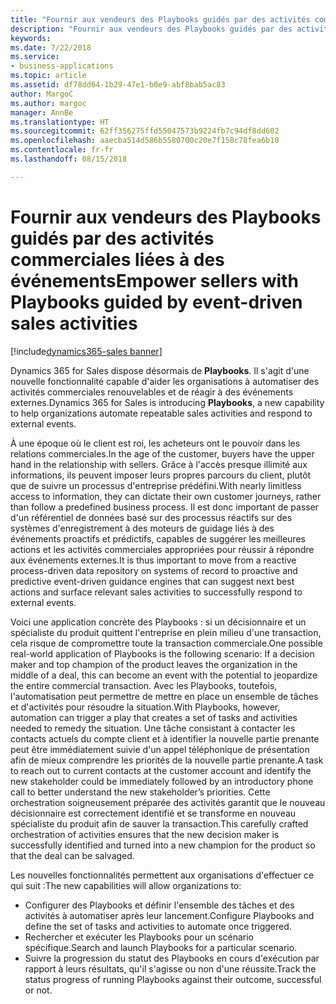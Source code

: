 ```yaml
---
title: "Fournir aux vendeurs des Playbooks guidés par des activités commerciales liées à des événements"
description: "Fournir aux vendeurs des Playbooks guidés par des activités commerciales liées à des événements"
keywords: 
ms.date: 7/22/2018
ms.service:
- business-applications
ms.topic: article
ms.assetid: df78dd64-1b29-47e1-b0e9-abf8bab5ac83
author: MargoC
ms.author: margoc
manager: AnnBe
ms.translationtype: HT
ms.sourcegitcommit: 62ff356275ffd55047573b9224fb7c94df8dd602
ms.openlocfilehash: aaecba514d586b5580700c20e7f158c78fea6b10
ms.contentlocale: fr-fr
ms.lasthandoff: 08/15/2018

---
```


# <a name="empower-sellers-with-playbooks-guided-by-event-driven-sales-activities"></a><span data-ttu-id="be565-103">Fournir aux vendeurs des Playbooks guidés par des activités commerciales liées à des événements</span><span class="sxs-lookup"><span data-stu-id="be565-103">Empower sellers with Playbooks guided by event-driven sales activities</span></span>

[!include[dynamics365-sales banner](../includes/dynamics365-sales.md)]





<span data-ttu-id="be565-104">Dynamics 365 for Sales dispose désormais de **Playbooks**. Il s'agit d'une nouvelle fonctionnalité capable d'aider les organisations à automatiser des activités commerciales renouvelables et de réagir à des événements externes.</span><span class="sxs-lookup"><span data-stu-id="be565-104">Dynamics 365 for Sales is introducing **Playbooks**, a new capability to help organizations automate repeatable sales activities and respond to external events.</span></span>

<span data-ttu-id="be565-105">À une époque où le client est roi, les acheteurs ont le pouvoir dans les relations commerciales.</span><span class="sxs-lookup"><span data-stu-id="be565-105">In the age of the customer, buyers have the upper hand in the relationship with sellers.</span></span> <span data-ttu-id="be565-106">Grâce à l'accès presque illimité aux informations, ils peuvent imposer leurs propres parcours du client, plutôt que de suivre un processus d'entreprise prédéfini.</span><span class="sxs-lookup"><span data-stu-id="be565-106">With nearly limitless access to information, they can dictate their own customer journeys, rather than follow a predefined business process.</span></span> <span data-ttu-id="be565-107">Il est donc important de passer d'un référentiel de données basé sur des processus réactifs sur des systèmes d'enregistrement à des moteurs de guidage liés à des événements proactifs et prédictifs, capables de suggérer les meilleures actions et les activités commerciales appropriées pour réussir à répondre aux événements externes.</span><span class="sxs-lookup"><span data-stu-id="be565-107">It is thus important to move from a reactive process-driven data repository on systems of record to proactive and predictive event-driven guidance engines that can suggest next best actions and surface relevant sales activities to successfully respond to external events.</span></span>

<span data-ttu-id="be565-108">Voici une application concrète des Playbooks : si un décisionnaire et un spécialiste du produit quittent l'entreprise en plein milieu d'une transaction, cela risque de compromettre toute la transaction commerciale.</span><span class="sxs-lookup"><span data-stu-id="be565-108">One possible real-world application of Playbooks is the following scenario: If a decision maker and top champion of the product leaves the organization in the middle of a deal, this can become an event with the potential to jeopardize the entire commercial transaction.</span></span> <span data-ttu-id="be565-109">Avec les Playbooks, toutefois, l'automatisation peut permettre de mettre en place un ensemble de tâches et d'activités pour résoudre la situation.</span><span class="sxs-lookup"><span data-stu-id="be565-109">With Playbooks, however, automation can trigger a play that creates a set of tasks and activities needed to remedy the situation.</span></span>
<span data-ttu-id="be565-110">Une tâche consistant à contacter les contacts actuels du compte client et à identifier la nouvelle partie prenante peut être immédiatement suivie d'un appel téléphonique de présentation afin de mieux comprendre les priorités de la nouvelle partie prenante.</span><span class="sxs-lookup"><span data-stu-id="be565-110">A task to reach out to current contacts at the customer account and identify the new stakeholder could be immediately followed by an introductory phone call to better understand the new stakeholder’s priorities.</span></span> <span data-ttu-id="be565-111">Cette orchestration soigneusement préparée des activités garantit que le nouveau décisionnaire est correctement identifié et se transforme en nouveau spécialiste du produit afin de sauver la transaction.</span><span class="sxs-lookup"><span data-stu-id="be565-111">This carefully crafted orchestration of activities ensures that the new decision maker is successfully identified and turned into a new champion for the product so that the deal can be salvaged.</span></span>

<span data-ttu-id="be565-112">Les nouvelles fonctionnalités permettent aux organisations d'effectuer ce qui suit :</span><span class="sxs-lookup"><span data-stu-id="be565-112">The new capabilities will allow organizations to:</span></span>

-   <span data-ttu-id="be565-113">Configurer des Playbooks et définir l'ensemble des tâches et des activités à automatiser après leur lancement.</span><span class="sxs-lookup"><span data-stu-id="be565-113">Configure Playbooks and define the set of tasks and activities to automate once triggered.</span></span>
-   <span data-ttu-id="be565-114">Rechercher et exécuter les Playbooks pour un scénario spécifique.</span><span class="sxs-lookup"><span data-stu-id="be565-114">Search and launch Playbooks for a particular scenario.</span></span>
-   <span data-ttu-id="be565-115">Suivre la progression du statut des Playbooks en cours d'exécution par rapport à leurs résultats, qu'il s'agisse ou non d'une réussite.</span><span class="sxs-lookup"><span data-stu-id="be565-115">Track the status progress of running Playbooks against their outcome, successful or not.</span></span>

